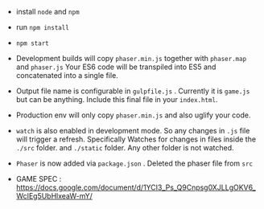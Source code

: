 * install `node` and `npm`

* run `npm install`

* `npm start`

* Development builds will copy `phaser.min.js` together with `phaser.map` and `phaser.js`
  Your ES6 code will be transpiled into ES5 and concatenated into a single file.

* Output file name is configurable in `gulpfile.js` . Currently it is `game.js` but can be anything.
Include this final file in your `index.html`.

* Production env will only copy `phaser.min.js` and also uglify your code.

* `watch` is also enabled in development mode. So any changes in `.js` file will trigger a refresh.
Specifically Watches for changes in files inside the `./src` folder. and `./static` folder.
Any other folder is not watched.

* `Phaser` is now added via `package.json` . Deleted the phaser file from `src`

* GAME SPEC : https://docs.google.com/document/d/1YCI3_Ps_Q9Cnpsg0XJLLgOKV6_WcIEg5UbHlxeaW-mY/